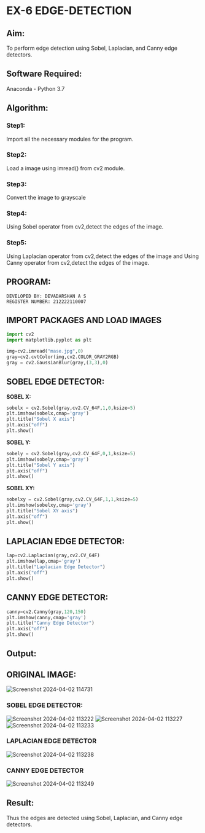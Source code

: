 # EX-6 EDGE-DETECTION
## Aim:
To perform edge detection using Sobel, Laplacian, and Canny edge detectors.

## Software Required:
Anaconda - Python 3.7

## Algorithm:
### Step1:
Import all the necessary modules for the program.
### Step2:
Load a image using imread() from cv2 module.
### Step3:
Convert the image to grayscale
### Step4:
Using Sobel operator from cv2,detect the edges of the image.
### Step5:
Using Laplacian operator from cv2,detect the edges of the image and Using Canny operator from cv2,detect the edges of the image.
## PROGRAM:
```
DEVELOPED BY: DEVADARSHAN A S
REGISTER NUMBER: 212222110007
```
## IMPORT PACKAGES AND LOAD IMAGES
  ```python
import cv2
import matplotlib.pyplot as plt

img=cv2.imread("mase.jpg",0)
gray=cv2.cvtColor(img,cv2.COLOR_GRAY2RGB)
gray = cv2.GaussianBlur(gray,(3,3),0)
```
## SOBEL EDGE DETECTOR:
**SOBEL X:**
  ```python
  sobelx = cv2.Sobel(gray,cv2.CV_64F,1,0,ksize=5)
plt.imshow(sobelx,cmap='gray')
plt.title("Sobel X axis")
plt.axis("off")
plt.show()
```
**SOBEL Y:**
```python
sobely = cv2.Sobel(gray,cv2.CV_64F,0,1,ksize=5)
plt.imshow(sobely,cmap='gray')
plt.title("Sobel Y axis")
plt.axis("off")
plt.show()
```
**SOBEL XY:**
  ```python
  sobelxy = cv2.Sobel(gray,cv2.CV_64F,1,1,ksize=5)
plt.imshow(sobelxy,cmap='gray')
plt.title("Sobel XY axis")
plt.axis("off")
plt.show()
```
## LAPLACIAN EDGE DETECTOR:
```python
lap=cv2.Laplacian(gray,cv2.CV_64F)
plt.imshow(lap,cmap='gray')
plt.title("Laplacian Edge Detector")
plt.axis("off")
plt.show()
```
## CANNY EDGE DETECTOR:
```python
canny=cv2.Canny(gray,120,150)
plt.imshow(canny,cmap='gray')
plt.title("Canny Edge Detector")
plt.axis("off")
plt.show()
```
## Output:
## ORIGINAL IMAGE:
![Screenshot 2024-04-02 114731](https://github.com/DEVADARSHAN2/EDGE-DETECTION/assets/119432150/66d2b9c3-ecf2-4bce-8030-18f0eeb57687)
### SOBEL EDGE DETECTOR:
![Screenshot 2024-04-02 113222](https://github.com/DEVADARSHAN2/EDGE-DETECTION/assets/119432150/c22a78c6-ab0c-4f31-bf6f-ec75e7d80ecf)
![Screenshot 2024-04-02 113227](https://github.com/DEVADARSHAN2/EDGE-DETECTION/assets/119432150/d1a8a9d3-66f1-4abd-a6fb-dd6c63b2d246)
![Screenshot 2024-04-02 113233](https://github.com/DEVADARSHAN2/EDGE-DETECTION/assets/119432150/8253d061-43e3-4348-992b-a4203453a6ad)
### LAPLACIAN EDGE DETECTOR
![Screenshot 2024-04-02 113238](https://github.com/DEVADARSHAN2/EDGE-DETECTION/assets/119432150/2d125678-7b3f-4156-89e5-0eed7a82dece)
### CANNY EDGE DETECTOR
![Screenshot 2024-04-02 113249](https://github.com/DEVADARSHAN2/EDGE-DETECTION/assets/119432150/7500715b-e4e9-40cf-85a7-1a44146db5a4)
## Result:
Thus the edges are detected using Sobel, Laplacian, and Canny edge detectors.
